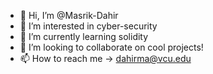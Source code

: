 - 👋 Hi, I’m @Masrik-Dahir
- 👀 I’m interested in cyber-security
- 🌱 I’m currently learning solidity
- 💞️ I’m looking to collaborate on cool projects!
- 📫 How to reach me -> dahirma@vcu.edu

<!---
Masrik-Dahir/Masrik-Dahir is a ✨ special ✨ repository because its `README.md` (this file) appears on your GitHub profile.
You can click the Preview link to take a look at your changes.
--->

